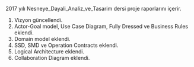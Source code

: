 2017 yılı Nesneye_Dayali_Analiz_ve_Tasarim dersi proje raporlarını içerir.

1) Vizyon güncellendi.
2) Actor-Goal model, Use Case Diagram, Fully Dressed ve Business Rules eklendi.
3) Domain model eklendi.
4) SSD, SMD ve Operation Contracts eklendi.
5) Logical Architecture eklendi.
6) Collaboration Diagram eklendi.
